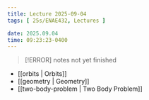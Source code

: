 ```yaml
---
title: Lecture 2025-09-04
tags: [ 25s/ENAE432, Lectures ]

date: 2025.09.04
time: 09:23:23-0400
---
```


> [!ERROR]
> notes not yet finished

- [[orbits | Orbits]]
- [[geometry | Geometry]]
- [[two-body-problem | Two Body Problem]]
